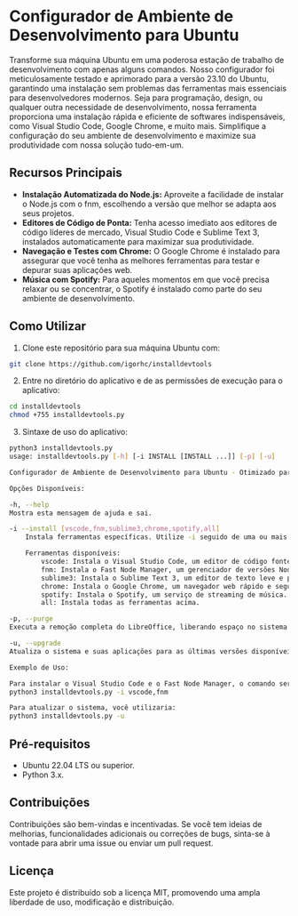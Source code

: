 # Configurador de Ambiente de Desenvolvimento para Ubuntu

Transforme sua máquina Ubuntu em uma poderosa estação de trabalho de desenvolvimento com apenas alguns comandos. Nosso configurador foi meticulosamente testado e aprimorado para a versão 23.10 do Ubuntu, garantindo uma instalação sem problemas das ferramentas mais essenciais para desenvolvedores modernos. Seja para programação, design, ou qualquer outra necessidade de desenvolvimento, nossa ferramenta proporciona uma instalação rápida e eficiente de softwares indispensáveis, como Visual Studio Code, Google Chrome, e muito mais. Simplifique a configuração do seu ambiente de desenvolvimento e maximize sua produtividade com nossa solução tudo-em-um.

## Recursos Principais

- **Instalação Automatizada do Node.js:** Aproveite a facilidade de instalar o Node.js com o fnm, escolhendo a versão que melhor se adapta aos seus projetos.
- **Editores de Código de Ponta:** Tenha acesso imediato aos editores de código líderes de mercado, Visual Studio Code e Sublime Text 3, instalados automaticamente para maximizar sua produtividade.
- **Navegação e Testes com Chrome:** O Google Chrome é instalado para assegurar que você tenha as melhores ferramentas para testar e depurar suas aplicações web.
- **Música com Spotify:** Para aqueles momentos em que você precisa relaxar ou se concentrar, o Spotify é instalado como parte do seu ambiente de desenvolvimento.

## Como Utilizar

1. Clone este repositório para sua máquina Ubuntu com:

```sh
git clone https://github.com/igorhc/installdevtools
```

2. Entre no diretório do aplicativo e de as permissões de execução para o aplicativo:

```sh
cd installdevtools
chmod +755 installdevtools.py
```

3. Sintaxe de uso do aplicativo:

```sh
python3 installdevtools.py
usage: installdevtools.py [-h] [-i INSTALL [INSTALL ...]] [-p] [-u]

Configurador de Ambiente de Desenvolvimento para Ubuntu - Otimizado para Ubuntu 23.10

Opções Disponíveis:

-h, --help
Mostra esta mensagem de ajuda e sai.

-i --install [vscode,fnm,sublime3,chrome,spotify,all]
    Instala ferramentas específicas. Utilize -i seguido de uma ou mais ferramentas, separadas por vírgulas sem espaços. Exemplo: -i vscode,fnm para instalar o Visual Studio Code e o Fast Node Manager.

    Ferramentas disponíveis:
        vscode: Instala o Visual Studio Code, um editor de código fonte com suporte extensivo para desenvolvimento.
        fnm: Instala o Fast Node Manager, um gerenciador de versões Node.js.
        sublime3: Instala o Sublime Text 3, um editor de texto leve e poderoso.
        chrome: Instala o Google Chrome, um navegador web rápido e seguro.
        spotify: Instala o Spotify, um serviço de streaming de música.
        all: Instala todas as ferramentas acima.

-p, --purge
Executa a remoção completa do LibreOffice, liberando espaço no sistema.

-u, --upgrade
Atualiza o sistema e suas aplicações para as últimas versões disponíveis.

Exemplo de Uso:

Para instalar o Visual Studio Code e o Fast Node Manager, o comando seria:
python3 installdevtools.py -i vscode,fnm

Para atualizar o sistema, você utilizaria:
python3 installdevtools.py -u
```

## Pré-requisitos

- Ubuntu 22.04 LTS ou superior.
- Python 3.x.

## Contribuições

Contribuições são bem-vindas e incentivadas. Se você tem ideias de melhorias, funcionalidades adicionais ou correções de bugs, sinta-se à vontade para abrir uma issue ou enviar um pull request.

## Licença

Este projeto é distribuído sob a licença MIT, promovendo uma ampla liberdade de uso, modificação e distribuição.
